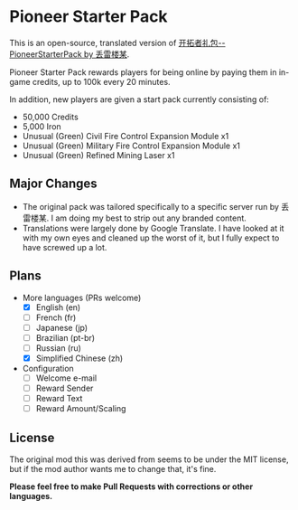# Pioneer Starter Pack

This is an open-source, translated version of [开拓者礼包--PioneerStarterPack by 丢雷楼某](https://steamcommunity.com/sharedfiles/filedetails/?id=3441802113).

Pioneer Starter Pack rewards players for being online by paying them in in-game credits, up to 100k every 20 minutes.

In addition, new players are given a start pack currently consisting of:
* 50,000 Credits
* 5,000 Iron
* Unusual (Green) Civil Fire Control Expansion Module x1
* Unusual (Green) Military Fire Control Expansion Module x1
* Unusual (Green) Refined Mining Laser x1

## Major Changes

* The original pack was tailored specifically to a specific server run by 丢雷楼某.  I am doing my best to strip out any branded content.
* Translations were largely done by Google Translate.  I have looked at it with my own eyes and cleaned up the worst of it, but I fully expect to have screwed up a lot.

## Plans

* More languages (PRs welcome)
  * [x] English (en)
  * [ ] French (fr)
  * [ ] Japanese (jp)
  * [ ] Brazilian (pt-br)
  * [ ] Russian (ru)
  * [x] Simplified Chinese (zh)
* Configuration
  * [ ] Welcome e-mail
  * [ ] Reward Sender
  * [ ] Reward Text
  * [ ] Reward Amount/Scaling

## License

The original mod this was derived from seems to be under the MIT license, but if the mod author wants me to change that, it's fine.

**Please feel free to make Pull Requests with corrections or other languages.**